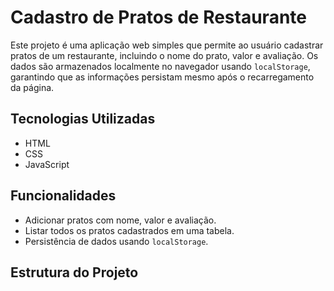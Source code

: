 # Cadastro de Pratos de Restaurante

Este projeto é uma aplicação web simples que permite ao usuário cadastrar pratos de um restaurante, incluindo o nome do prato, valor e avaliação. Os dados são armazenados localmente no navegador usando `localStorage`, garantindo que as informações persistam mesmo após o recarregamento da página.

## Tecnologias Utilizadas

- HTML
- CSS
- JavaScript

## Funcionalidades

- Adicionar pratos com nome, valor e avaliação.
- Listar todos os pratos cadastrados em uma tabela.
- Persistência de dados usando `localStorage`.

## Estrutura do Projeto

